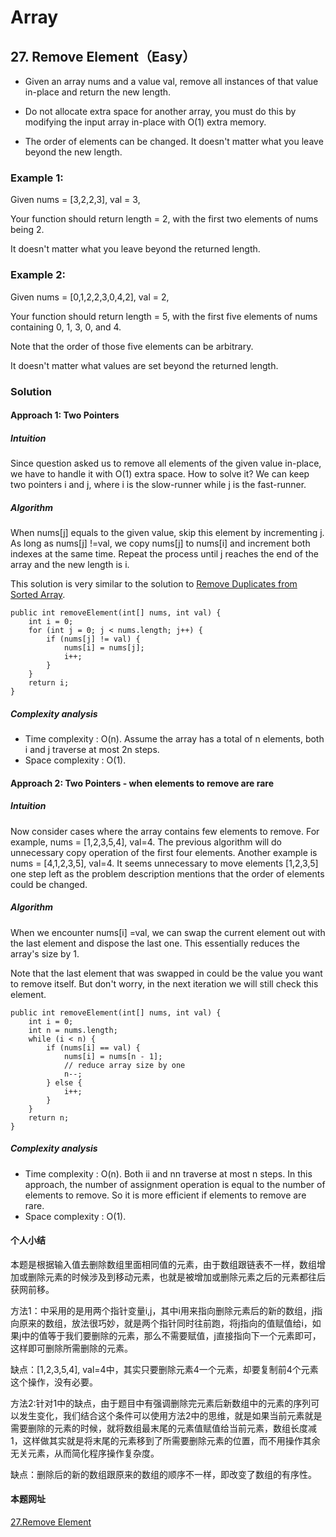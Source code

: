 # Array #
## 27. Remove Element（Easy） ##
- Given an array nums and a value val, remove all instances of that value in-place and return the new length.

- Do not allocate extra space for another array, you must do this by modifying the input array in-place with O(1) extra memory.

- The order of elements can be changed. It doesn't matter what you leave beyond the new length.
### Example 1: ###
Given nums = [3,2,2,3], val = 3,

Your function should return length = 2, with the first two elements of nums being 2.

It doesn't matter what you leave beyond the returned length.
### Example 2: ###
Given nums = [0,1,2,2,3,0,4,2], val = 2,

Your function should return length = 5, with the first five elements of nums containing 0, 1, 3, 0, and 4.

Note that the order of those five elements can be arbitrary.

It doesn't matter what values are set beyond the returned length.
### Solution ###
#### Approach 1: Two Pointers ####
##### Intuition #####
Since question asked us to remove all elements of the given value in-place, we have to handle it with O(1) extra space. How to solve it? We can keep two pointers i and j, where i is the slow-runner while j is the fast-runner.
##### Algorithm #####
When nums[j] equals to the given value, skip this element by  incrementing j. As long as nums[j] !=val, we copy nums[j] to nums[i]  and increment both indexes at the same time. Repeat the process until j reaches the end of the array and the new length is i.

This solution is very similar to the solution to [ Remove Duplicates from Sorted Array](https://leetcode.com/articles/remove-duplicates-from-sorted-array/).

	public int removeElement(int[] nums, int val) {
	    int i = 0;
	    for (int j = 0; j < nums.length; j++) {
	        if (nums[j] != val) {
	            nums[i] = nums[j];
	            i++;
	        }
	    }
	    return i;
	}

##### Complexity analysis #####
- Time complexity : O(n). Assume the array has a total of n elements, both i and j traverse at most 2n steps.
- Space complexity : O(1). 

#### Approach 2: Two Pointers - when elements to remove are rare ####
##### Intuition #####
Now consider cases where the array contains few elements to remove. For example, nums = [1,2,3,5,4], val=4. The previous algorithm will do unnecessary copy operation of the first four elements. Another example is nums = [4,1,2,3,5], val=4. It seems unnecessary to move elements [1,2,3,5] one step left as the problem description mentions that the order of elements could be changed.
##### Algorithm #####
When we encounter nums[i] =val, we can swap the current element out with the last element and dispose the last one. This essentially reduces the array's size by 1.

Note that the last element that was swapped in could be the value you want to remove itself. But don't worry, in the next iteration we will still check this element.

	public int removeElement(int[] nums, int val) {
	    int i = 0;
	    int n = nums.length;
	    while (i < n) {
	        if (nums[i] == val) {
	            nums[i] = nums[n - 1];
	            // reduce array size by one
	            n--;
	        } else {
	            i++;
	        }
	    }
	    return n;
	}
##### Complexity analysis #####
- Time complexity : O(n). Both ii and nn traverse at most n steps. In this approach, the number of assignment operation is equal to the number of elements to remove. So it is more efficient if elements to remove are rare.
- Space complexity : O(1).
#### 个人小结 ####
本题是根据输入值去删除数组里面相同值的元素，由于数组跟链表不一样，数组增加或删除元素的时候涉及到移动元素，也就是被增加或删除元素之后的元素都往后获网前移。   

方法1：中采用的是用两个指针变量i,j，其中i用来指向删除元素后的新的数组，j指向原来的数组，放法很巧妙，就是两个指针同时往前跑，将j指向的值赋值给i，如果j中的值等于我们要删除的元素，那么不需要赋值，j直接指向下一个元素即可，这样即可删除所需删除的元素。    

缺点：[1,2,3,5,4], val=4中，其实只要删除元素4一个元素，却要复制前4个元素这个操作，没有必要。   

方法2:针对1中的缺点，由于题目中有强调删除完元素后新数组中的元素的序列可以发生变化，我们结合这个条件可以使用方法2中的思维，就是如果当前元素就是需要删除的元素的时候，就将数组最末尾的元素值赋值给当前元素，数组长度减1，这样做其实就是将末尾的元素移到了所需要删除元素的位置，而不用操作其余无关元素，从而简化程序操作复杂度。  

缺点：删除后的新的数组跟原来的数组的顺序不一样，即改变了数组的有序性。  

#### 本题网址 ####
[27.Remove Element](https://leetcode.com/problems/remove-element/)
